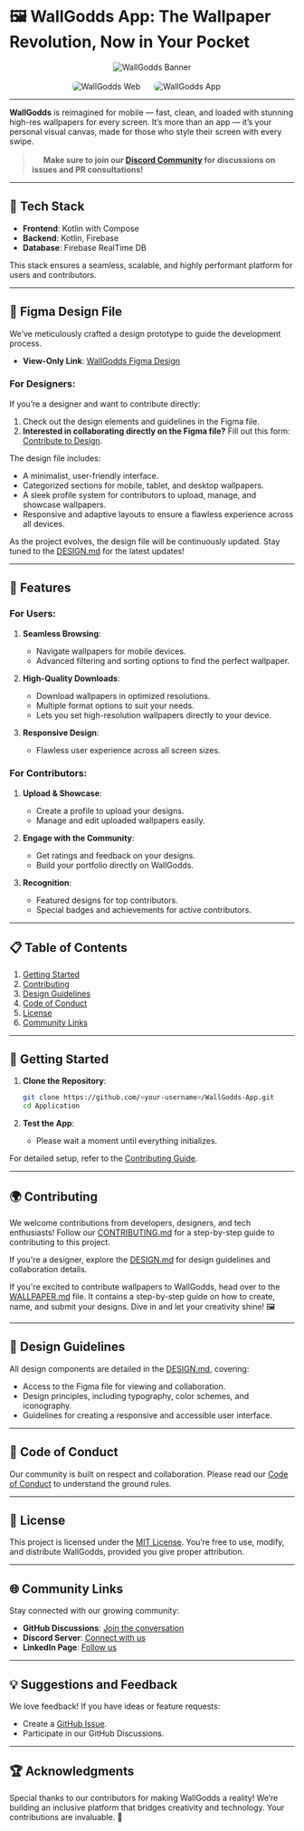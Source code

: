 # 🖼 WallGodds App: The Wallpaper Revolution, Now in Your Pocket

<div align="center" width ="100%">
  <img src="https://github.com/sayan0328/WallGodds-App/blob/main/MOBILE%20APP%20BANNER.png" alt="WallGodds Banner" />
</div>
<br>
<div align="center">
  <a href="https://github.com/Parnab03/WallGodds" style="text-decoration: none; margin-right: 20px;">
    <img src="https://img.shields.io/badge/WallGodds%20Web-%237056F5?style=for-the-badge&logo=app&logoColor=blue" alt="WallGodds Web" style="border-radius: 7px;">
  </a>
   <a href="https://github.com/sayan0328/WallGodds-App" style="text-decoration: none; margin-right: 20px;">
    <img src="https://img.shields.io/badge/WallGodds%20App-%23008FFF?style=for-the-badge&logo=web&logoColor=white" alt="WallGodds App" style="border-radius: 7px;">
  </a>
</div>

---

**WallGodds** is reimagined for mobile — fast, clean, and loaded with stunning high-res wallpapers for every screen. It’s more than an app — it’s your personal visual canvas, made for those who style their screen with every swipe.

>  <a href="https://discord.gg/kTQ5KWANp8" ></a><img src="https://cdn.prod.website-files.com/6257adef93867e50d84d30e2/636e0a6a49cf127bf92de1e2_icon_clyde_blurple_RGB.png" width="16px" align-items="center"> **Make sure to join our [Discord Community](https://discord.gg/kTQ5KWANp8) for discussions on issues and PR consultations!**</a>

<!-- ---

# 🌟 Open Source Program

| Logo | Program | Description |
|------|---------|-------------|
| <img src="https://devfolio-prod.s3.ap-south-1.amazonaws.com/hackathons/ee8d75f60f0a4acf85238eabdea1bad3/assets/logo/273.png" alt="WOC 4.0 Logo" width="200px"> | [**Winter of Code 4.0**](https://winterofcode.tech/) | A 30-day open-source program by GDG On Campus IIIT Kalyani. Modeled after GSoC, it provides a platform for developers of all levels to contribute to impactful projects, enhance skills, and join a global open-source community. |
| <img src="https://media.licdn.com/dms/image/v2/C560BAQEp7MUBpYE93g/company-logo_200_200/company-logo_200_200/0/1630672259441/jwoc_logo?e=2147483647&v=beta&t=wgkKrzLc-UxgSCnWShwkjn_zTXQnaa0_4cmbv4fN4PA" alt="JWOC season 6" width="200px"> | [**JWOC season 6**](https://jwoc-2025.vercel.app/projects) | JWoC offers a hands-on open-source learning experience, fostering a community of developers. Students explore selected projects during the Community Bonding Period and contribute during the coding phase. Winners are chosen based on the quality and quantity of their contributions. |
| <img src="https://s2apertre.resourcio.in/Logo_primary.svg" alt="Apertre 2.0" width="200px"> | [**Apertre 2.0**](https://s2apertre.resourcio.in/projects) | Apertre Season 2, organized by Resourcio Community, is an open-source contribution event designed to enhance your technical skills. Whether you're a beginner or a pro, everyone is welcome to join and elevate their experience, portfolio, and career to new heights! |

-->
--- 

## 🔧 Tech Stack  

- **Frontend**: Kotlin with Compose 
- **Backend**: Kotlin, Firebase
- **Database**: Firebase RealTime DB

This stack ensures a seamless, scalable, and highly performant platform for users and contributors.

---

## 🎨 Figma Design File  

We’ve meticulously crafted a design prototype to guide the development process.  
- **View-Only Link**: [WallGodds Figma Design](https://www.figma.com/design/THGu1oo9n6phKUxp93IYuV/Wallgodds-Mobile-App?node-id=0-1&t=exDpFxAJcEgtmL9K-1)    

### For Designers:  
If you’re a designer and want to contribute directly:  
1. Check out the design elements and guidelines in the Figma file.  
2. **Interested in collaborating directly on the Figma file?** Fill out this form: [Contribute to Design](https://docs.google.com/forms/d/e/1FAIpQLScDW1v7DJCkx_gGDvuMFirS6WkeRgmGGQJ9T_8UYuBHszmqFg/viewform?usp=sharing).  

The design file includes:  
- A minimalist, user-friendly interface.  
- Categorized sections for mobile, tablet, and desktop wallpapers.  
- A sleek profile system for contributors to upload, manage, and showcase wallpapers.  
- Responsive and adaptive layouts to ensure a flawless experience across all devices.  

As the project evolves, the design file will be continuously updated. Stay tuned to the [DESIGN.md](DESIGN.md) for the latest updates!

---

## 🌟 Features  

### For Users:  
1. **Seamless Browsing**:  
   - Navigate wallpapers for mobile devices.  
   - Advanced filtering and sorting options to find the perfect wallpaper.  

2. **High-Quality Downloads**:  
   - Download wallpapers in optimized resolutions.  
   - Multiple format options to suit your needs.
   - Lets you set high-resolution wallpapers directly to your device.

3. **Responsive Design**:  
   - Flawless user experience across all screen sizes.  

### For Contributors:  
1. **Upload & Showcase**:  
   - Create a profile to upload your designs.  
   - Manage and edit uploaded wallpapers easily.  

2. **Engage with the Community**:  
   - Get ratings and feedback on your designs.  
   - Build your portfolio directly on WallGodds.  

3. **Recognition**:  
   - Featured designs for top contributors.  
   - Special badges and achievements for active contributors.  

---

## 📋 Table of Contents  

1. [Getting Started](#-getting-started)  
2. [Contributing](#-contributing)  
3. [Design Guidelines](#-design-guidelines)  
4. [Code of Conduct](#-code-of-conduct)  
5. [License](#-license)  
6. [Community Links](#-community-links)  

---

## 🚀 Getting Started  

1. **Clone the Repository**:  
   ```bash
   git clone https://github.com/<your-username>/WallGodds-App.git
   cd Application
   ```

2. **Test the App**:  
   - Please wait a moment until everything initializes. 

For detailed setup, refer to the [Contributing Guide](CONTRIBUTING.md).  

---

## 🌍 Contributing  

We welcome contributions from developers, designers, and tech enthusiasts! Follow our [CONTRIBUTING.md](CONTRIBUTING.md) for a step-by-step guide to contributing to this project.  

If you're a designer, explore the [DESIGN.md](DESIGN.md) for design guidelines and collaboration details.  

If you're excited to contribute wallpapers to WallGodds, head over to the [WALLPAPER.md](https://github.com/sayan0328/WallGodds-App/blob/main/Wallpapers/WALLPAPER.md) file. It contains a step-by-step guide on how to create, name, and submit your designs. Dive in and let your creativity shine! 🖼️

---

## 🎨 Design Guidelines  

All design components are detailed in the [DESIGN.md](DESIGN.md), covering:  
- Access to the Figma file for viewing and collaboration.  
- Design principles, including typography, color schemes, and iconography.  
- Guidelines for creating a responsive and accessible user interface.  

---

## 🤝 Code of Conduct  

Our community is built on respect and collaboration. Please read our [Code of Conduct](CODE_OF_CONDUCT.md) to understand the ground rules.  

---

## 📜 License  

This project is licensed under the [MIT License](LICENSE.md). You’re free to use, modify, and distribute WallGodds, provided you give proper attribution.  

---

## 🌐 Community Links  

Stay connected with our growing community:  
- **GitHub Discussions**: [Join the conversation](https://github.com/sayan0328/WallGodds-App/discussions)  
- **Discord Server**: [Connect with us](https://discord.gg/kTQ5KWANp8)  
- **LinkedIn Page**: [Follow us](https://www.linkedin.com/company/wallgodds/posts/?feedView=all)
---

## 💡 Suggestions and Feedback  

We love feedback! If you have ideas or feature requests:  
- Create a [GitHub Issue](https://github.com/sayan0328/WallGodds-App/issues).  
- Participate in our GitHub Discussions.  

---

## 🏆 Acknowledgments  

Special thanks to our contributors for making WallGodds a reality! We’re building an inclusive platform that bridges creativity and technology. Your contributions are invaluable. 🌟  
